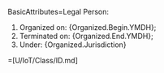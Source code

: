 BasicAttributes=Legal Person:<ol><li>Organized on: {Organized.Begin.YMDH}; <li>Terminated on: {Organized.End.YMDH};<li> Under: {Organized.Jurisdiction}</ol>

=[U/IoT/Class/ID.md]